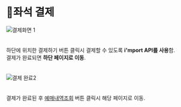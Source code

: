 # 📌좌석 결제   
![결제화면 1](https://user-images.githubusercontent.com/88878686/180456603-3e075623-f9c0-4869-8369-04fdf6ce4099.JPG)   
<br><br>
하단에 위치한 결제하기 버튼 클릭시 결제할 수 있도록 **i'mport API를 사용**함.   
결제가 완료되면 **하단 페이지로 이동**.   
<br>   
![결제 완료2](https://user-images.githubusercontent.com/88878686/180456965-5e58d5db-e820-4efd-b037-618912f890b9.JPG)   
<br><br>
결제가 완료된 후 [예매내역조회](https://github.com/kcat2201/finalproject/blob/main/%EA%B5%AC%ED%98%84%EC%84%A4%EB%AA%85/%EC%98%88%EB%A7%A4%EB%82%B4%EC%97%AD%EC%A1%B0%ED%9A%8C.md) 버튼 클릭시 해당 페이지로 이동.
